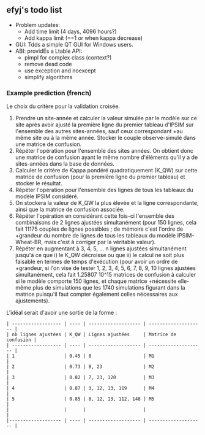 efyj's todo list
----------------

- Problem updates:
  - Add time limit (4 days, 4096 hours?)
  - Add kappa limit (==1 or when kappa decrease)
- GUI: Tdds a simple QT GUI for Windows users.
- ABI: providEs a Ltable API:
  - pimpl for complex class (context?)
  - remove dead code
  - use exception and noexcept
  - simplify algorithms


### Example prediction (french)

Le choix du critère pour la validation croisée.

1. Prendre un site-année et calculer la valeur simulée par le modèle
   sur ce site après avoir ajusté la première ligne du premier tableau
   d'IPSIM sur l'ensemble des autres sites-années, sauf ceux
   correspondant +au même site ou à la même année. Stocker le couple
   observé-simulé dans une matrice de confusion.
2. Répéter l'opération pour l'ensemble des sites années. On obtient
   donc une matrice de confusion ayant le même nombre d'éléments qu'il
   y a de sites-années dans la base de données.
3. Calculer le critère de Kappa pondéré quadratiquement (K\_QW) sur
   cette matrice de confusion (pour la première ligne du premier
   tableau) et stocker le résultat.
4. Répéter l'opération pour l'ensemble des lignes de tous les tableaux
   du modèle IPSIM considéré.
5. On stockera la valeur de K\_QW la plus élevée et la ligne
   correspondante, ainsi que la matrice de confusion associée.
6. Répéter l'opération en considérant cette fois-ci l'ensemble des
   combinaisons de 2 lignes ajustées simultanément (pour 150 lignes,
   cela fait 11175 couples de lignes possibles ; de mémoire c'est
   l'ordre de +grandeur du nombre de lignes de tous les tableaux du
   modèle IPSIM-Wheat-BR, mais c'est à corriger par la véritable
   valeur).
7. Répéter en augmentant à 3, 4, 5, ... n lignes ajustées
   simultanément jusqu'à ce que i) le K\_QW décroisse ou que ii) le
   calcul ne soit plus faisable en termes de temps d'exécution (pour
   avoir un ordre de +grandeur, si l'on vise de tester 1, 2, 3, 4, 5,
   6, 7, 8, 9, 10 lignes ajustées simultanément, cela fait 1.25807
   10^15 matrices de confusion à calculer si le modèle comporte 150
   lignes, et chaque matrice +nécessite elle-même plus de simulations
   que les 1740 simulations figurant dans la matrice puisqu'il faut
   compter également celles nécessaires aux ajustements).

L'idéal serait d'avoir une sortie de la forme :

    | ------------------ | ---- | ------------------- | -------------------- |
    | nb lignes ajustées | K_QW | Lignes ajustées     | Matrice de confusion |
    | ------------------ | ---- | ------------------- | -------------------- |
    | 1                  | 0.45 | 8                   | M1                   |
    | 2                  | 0.73 | 8, 23               | M2                   |
    | 3                  | 0.82 | 7, 23, 120          | M3                   |
    | 4                  | 0.87 | 3, 12, 13, 119      | M4                   |
    | 5                  | 0.85 | 8, 12, 13, 112, 148 | M5                   |
    |                    |      |                     |                      |
    |------------------- | ---- | ------------------- | -------------------- |
